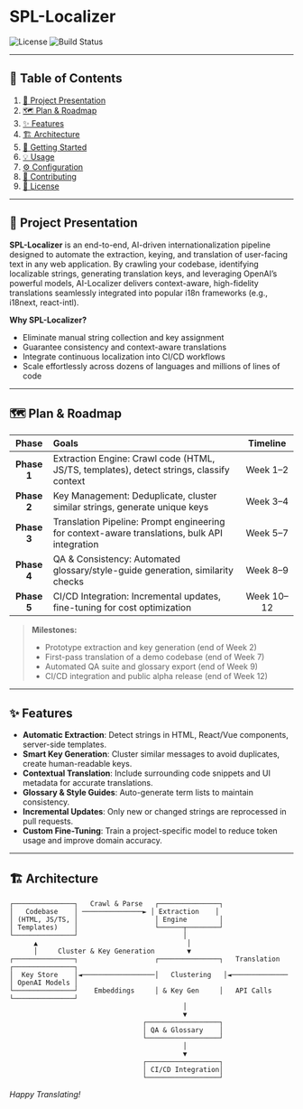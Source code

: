 # SPL-Localizer

![License](https://img.shields.io/badge/license-MIT-blue)
![Build Status](https://img.shields.io/badge/build-passing-brightgreen)

---

## 📑 Table of Contents

1. [🎯 Project Presentation](#-project-presentation)
2. [🗺️ Plan & Roadmap](#️-plan--roadmap)
3. [✨ Features](#-features)
4. [🏗️ Architecture](#️-architecture)
5. [🚀 Getting Started](#-getting-started)
6. [💡 Usage](#-usage)
7. [⚙️ Configuration](#️-configuration)
8. [🤝 Contributing](#-contributing)
9. [📄 License](#-license)

---

## 🎯 Project Presentation

**SPL-Localizer** is an end-to-end, AI-driven internationalization pipeline designed to automate the extraction, keying, and translation of user-facing text in any web application. By crawling your codebase, identifying localizable strings, generating translation keys, and leveraging OpenAI’s powerful models, AI-Localizer delivers context-aware, high-fidelity translations seamlessly integrated into popular i18n frameworks (e.g., i18next, react-intl).

**Why SPL-Localizer?**
- Eliminate manual string collection and key assignment
- Guarantee consistency and context-aware translations
- Integrate continuous localization into CI/CD workflows
- Scale effortlessly across dozens of languages and millions of lines of code

---

## 🗺️ Plan & Roadmap

| Phase | Goals | Timeline |
|:-----:|:------|:--------:|
| **Phase 1** | Extraction Engine: Crawl code (HTML, JS/TS, templates), detect strings, classify context | Week 1–2 |
| **Phase 2** | Key Management: Deduplicate, cluster similar strings, generate unique keys | Week 3–4 |
| **Phase 3** | Translation Pipeline: Prompt engineering for context-aware translations, bulk API integration | Week 5–7 |
| **Phase 4** | QA & Consistency: Automated glossary/style-guide generation, similarity checks | Week 8–9 |
| **Phase 5** | CI/CD Integration: Incremental updates, fine-tuning for cost optimization | Week 10–12 |

> **Milestones:**
> - Prototype extraction and key generation (end of Week 2)
> - First-pass translation of a demo codebase (end of Week 7)
> - Automated QA suite and glossary export (end of Week 9)
> - CI/CD integration and public alpha release (end of Week 12)

---

## ✨ Features

- **Automatic Extraction**: Detect strings in HTML, React/Vue components, server-side templates.
- **Smart Key Generation**: Cluster similar messages to avoid duplicates, create human-readable keys.
- **Contextual Translation**: Include surrounding code snippets and UI metadata for accurate translations.
- **Glossary & Style Guides**: Auto-generate term lists to maintain consistency.
- **Incremental Updates**: Only new or changed strings are reprocessed in pull requests.
- **Custom Fine-Tuning**: Train a project-specific model to reduce token usage and improve domain accuracy.

---

## 🏗️ Architecture

```plaintext
┌───────────────┐   Crawl & Parse   ┌───────────────┐
│   Codebase    │ ───────────────► │ Extraction    │
│ (HTML, JS/TS, │                   │ Engine        │
│ Templates)    │                   └──────┬────────┘
└───────────────┘                          │
      ▲                                     │
      │     Cluster & Key Generation        ▼
┌───────────────┐                   ┌───────────────┐   Translation   ┌───────────────┐
│  Key Store    │◄──────────────────│   Clustering   │◄────────────── │ OpenAI Models │
└───────────────┘    Embeddings     │ & Key Gen     │   API Calls     └───────────────┘
                                           │
                                           ▼
                                 ┌──────────────────┐
                                 │ QA & Glossary    │
                                 └──────────────────┘
                                           │
                                           ▼
                                 ┌──────────────────┐
                                 │ CI/CD Integration│
                                 └──────────────────┘
```

*Happy Translating!*


